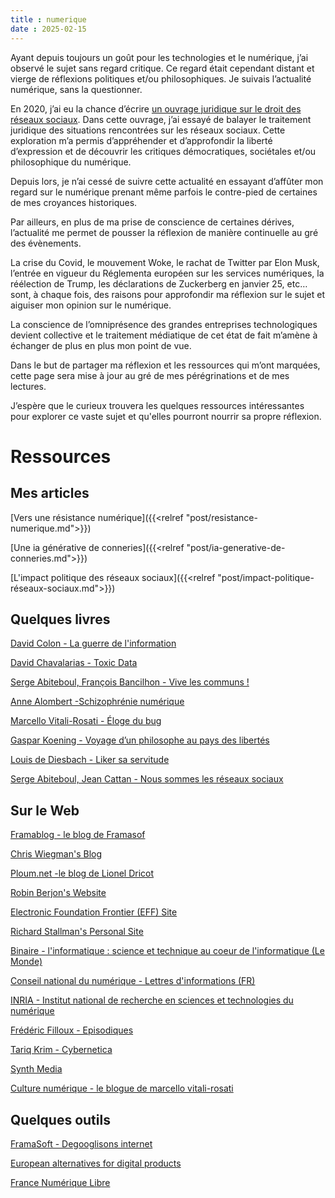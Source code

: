 ```yaml
---
title : numerique
date : 2025-02-15
---
```


Ayant depuis toujours un goût pour les technologies et le numérique, j’ai observé le sujet sans regard critique. Ce regard était cependant distant et vierge de réflexions politiques et/ou philosophiques. Je suivais l’actualité numérique, sans la questionner.

En 2020, j’ai eu la chance d’écrire [un ouvrage juridique sur le droit des réseaux sociaux](https://www.larcier-intersentia.com/fr/droit-reseaux-sociaux-9782807926196.html). Dans cette ouvrage, j’ai essayé de balayer le traitement juridique des situations rencontrées sur les réseaux sociaux. Cette exploration m’a permis d’appréhender et d’approfondir la liberté d’expression et de découvrir les critiques démocratiques, sociétales et/ou philosophique du numérique.

Depuis lors, je n’ai cessé de suivre cette actualité en essayant d’affûter mon regard sur le numérique prenant même parfois le contre-pied de certaines de mes croyances historiques.

Par ailleurs, en plus de ma prise de conscience de certaines dérives, l’actualité me permet de pousser la réflexion de manière continuelle au gré des évènements.

La crise du Covid, le mouvement Woke, le rachat de Twitter par Elon Musk, l’entrée en vigueur du Réglementa européen sur les services numériques, la réélection de Trump, les déclarations de Zuckerberg en janvier 25, etc… sont, à chaque fois, des raisons pour approfondir ma réflexion sur le sujet et aiguiser mon opinion sur le numérique.

La conscience de l’omniprésence des grandes entreprises technologiques devient collective et le traitement médiatique de cet état de fait m’amène à échanger de plus en plus mon point de vue.

Dans le but de partager ma réflexion et les ressources qui m’ont marquées, cette page sera mise à jour au gré de mes pérégrinations et de mes lectures.

J’espère que le curieux trouvera les quelques ressources intéressantes pour explorer ce vaste sujet et qu'elles pourront nourrir sa propre réflexion.

# Ressources

## Mes articles

[Vers une résistance numérique]({{<relref "post/resistance-numerique.md">}}) 

[Une ia générative de conneries]({{<relref "post/ia-generative-de-conneries.md">}}) 

[L'impact politique des réseaux sociaux]({{<relref "post/impact-politique-réseaux-sociaux.md">}})

## Quelques livres

[David Colon - La guerre de l'information](https://www.tallandier.com/livre/la-guerre-de-linformation/) 

[David Chavalarias - Toxic Data](https://editions.flammarion.com/toxic-data/9782080488305) 

[Serge Abiteboul, François Bancilhon - Vive les communs !](https://www.odilejacob.fr/catalogue/sciences/informatique/vive-les-communs-numeriques-_9782415007980.php)

[Anne Alombert -Schizophrénie numérique](https://www.editions-allia.com/fr/livre/961/schizophrenie-numerique)

[Marcello Vitali-Rosati - Éloge du bug](https://www.editions-zones.fr/livres/eloge-du-bug)

[Gaspar Koening - Voyage d’un philosophe au pays des libertés](https://editions-observatoire.com/livre/Voyages-d%27un-philosophe-aux-pays-des-libertes/176) 

[Louis de Diesbach -  Liker sa servitude](https://fypeditions.com/liker-sa-servitude) 

[Serge Abiteboul, Jean Cattan - Nous sommes les réseaux sociaux](https://www.odilejacob.fr/catalogue/sciences/informatique/nous-sommes-les-reseaux-sociaux_9782415001704.php)

## Sur le Web

[Framablog - le blog de Framasof](https://framablog.org/)

[Chris Wiegman's Blog](https://chriswiegman.com/)

[Ploum.net -le blog de Lionel Dricot](https://ploum.net/index_all.html)

[Robin Berjon's Website](https://berjon.com/) 

[Electronic Foundation Frontier (EFF) Site](https://www.eff.org/) 

[Richard Stallman's Personal Site](https://stallman.org/) 

[Binaire - l'informatique : science et technique au coeur de l'informatique (Le Monde)](https://www.lemonde.fr/blog/binaire/) 

[Conseil national du numérique - Lettres d'informations (FR)](https://cnnumerique.fr/lettres-dinformations)

[INRIA - Institut national de recherche en sciences et technologies du numérique ](https://inria.fr/fr/actualites-recherche-savoir-numerique)

[Frédéric Filloux - Episodiques](https://www.episodiqu.es/)

[Tariq Krim - Cybernetica](https://www.cybernetica.fr/tag/newsletter/) 

[Synth Media](https://synthmedia.fr/) 

[Culture numérique - le blogue de marcello vitali-rosati](https://blog.sens-public.org/marcellovitalirosati/)


## Quelques outils 

[FramaSoft - Degooglisons internet](https://degooglisons-internet.org/fr/)

[European alternatives for digital products](https://european-alternatives.eu/)

[France Numérique Libre](https://france-numerique-libre.org/ressources/) 
